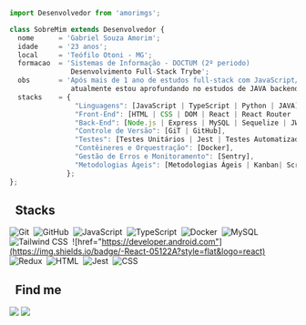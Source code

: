 ```js
import Desenvolvedor from 'amorimgs';

class SobreMim extends Desenvolvedor {
  nome      = 'Gabriel Souza Amorim';
  idade     = '23 anos';
  local     = 'Teófilo Otoni - MG';
  formacao  = 'Sistemas de Informação - DOCTUM (2º periodo)
               Desenvolvimento Full-Stack Trybe';
  obs       = 'Após mais de 1 ano de estudos full-stack com JavaScript/TypeScript como linguagem principal e diversos projetos realizados,
               atualmente estou aprofundando no estudos de JAVA backend e segurança cibernética.'
  stacks    = {
                "Linguagens": [JavaScript | TypeScript | Python | JAVA],
                "Front-End": [HTML | CSS | DOM | React | React Router | Redux | Context API & Hooks | TailwindCSS | Bootstrap],
                "Back-End": [Node.js | Express | MySQL | Sequelize | JWT | GraphQL],
                "Controle de Versão": [GiT | GitHub],
                "Testes": [Testes Unitários | Jest | Testes Automatizados | Mocha | Chai | Sinon | RTL (React Testing Library) | PyTest],
                "Contêineres e Orquestração": [Docker],
                "Gestão de Erros e Monitoramento": [Sentry],
                "Metodologias Ágeis": [Metodologias Ágeis | Kanban| Scrum],
              };
};
```

## &nbsp; Stacks

![Git](https://img.shields.io/badge/-Git-05122A?style=flat&logo=git)&nbsp;
![GitHub](https://img.shields.io/badge/-GitHub-05122A?style=flat&logo=github)&nbsp;
![JavaScript](https://img.shields.io/badge/-JavaScript-05122A?style=flat&logo=javascript)&nbsp;
![TypeScript](https://img.shields.io/badge/-TypeScript-05122A?style=flat&logo=typescript)&nbsp;
![Docker](https://img.shields.io/badge/-Docker-05122A?style=flat&logo=docker)&nbsp;
![MySQL](https://img.shields.io/badge/-MySQL-05122A?style=flat&logo=mysql)&nbsp;
![Tailwind CSS](https://img.shields.io/badge/-TailwindCSS-05122A?style=flat&logo=tailwindcss)&nbsp;
![href="https://developer.android.com"](https://img.shields.io/badge/-React-05122A?style=flat&logo=react)&nbsp;
![Redux](https://img.shields.io/badge/-Redux-05122A?style=flat&logo=redux)&nbsp;
![HTML](https://img.shields.io/badge/-HTML-05122A?style=flat&logo=HTML5)&nbsp;
![Jest](https://img.shields.io/badge/-Jest-05122A?style=flat&logo=jest)&nbsp;
![CSS](https://img.shields.io/badge/-CSS-05122A?style=flat&logo=CSS3&logoColor=1572B6)&nbsp;

## &nbsp; Find me

<p align="left">
  <a href="mailto:ricksamann@gmail.com"  alt="Gmail">
  <img src="https://img.shields.io/badge/-Gmail-FF0000?style=flat-square&labelColor=FF0000&logo=gmail&logoColor=white&link=mailto:ricksamann@gmail.com" /></a>

  <a href="https://www.linkedin.com/in/amorimgs" target="_blank" alt="Linkedin">
  <img src="https://img.shields.io/badge/-Linkedin-0e76a8?style=flat-square&logo=Linkedin&logoColor=white&link= https://www.linkedin.com/in/gabriel-souza-amorim-09111b14b/" /></a>
</p>  
